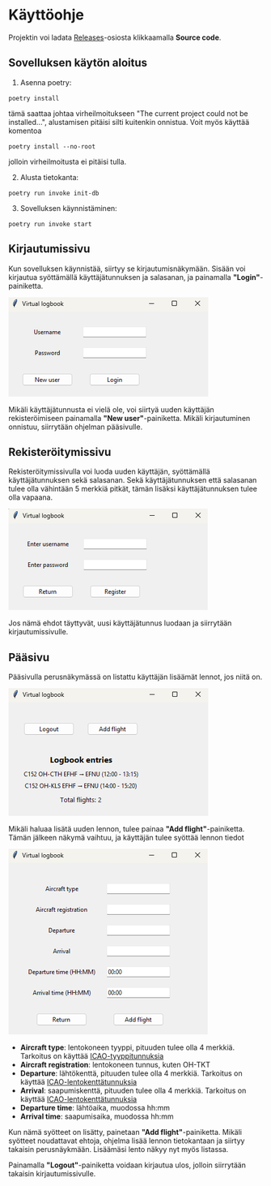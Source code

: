 # Käyttöohje

Projektin voi ladata [Releases](https://github.com/ilmari21/ot-harjoitustyo/releases)-osiosta klikkaamalla **Source code**.

## Sovelluksen käytön aloitus

1. Asenna poetry:

```
poetry install
```
tämä saattaa johtaa virheilmoitukseen "The current project could not be installed...", alustamisen pitäisi silti kuitenkin onnistua. Voit myös käyttää komentoa
```
poetry install --no-root
```
jolloin virheilmoitusta ei pitäisi tulla.

2. Alusta tietokanta:

```
poetry run invoke init-db
```

3. Sovelluksen käynnistäminen:

```
poetry run invoke start
```

## Kirjautumissivu

Kun sovelluksen käynnistää, siirtyy se kirjautumisnäkymään. Sisään voi kirjautua syöttämällä käyttäjätunnuksen ja salasanan, ja painamalla **"Login"**-painiketta.

![](./kuvat/login_view.png)

Mikäli käyttäjätunnusta ei vielä ole, voi siirtyä uuden käyttäjän rekisteröimiseen painamalla **"New user"**-painiketta.
Mikäli kirjautuminen onnistuu, siirrytään ohjelman pääsivulle.

## Rekisteröitymissivu

Rekisteröitymissivulla voi luoda uuden käyttäjän, syöttämällä käyttäjätunnuksen sekä salasanan. Sekä käyttäjätunnuksen että salasanan tulee olla vähintään 5 merkkiä pitkät, tämän lisäksi käyttäjätunnuksen tulee olla vapaana.

![](./kuvat/registration_view.png)

Jos nämä ehdot täyttyvät, uusi käyttäjätunnus luodaan ja siirrytään kirjautumissivulle.

## Pääsivu

Pääsivulla perusnäkymässä on listattu käyttäjän lisäämät lennot, jos niitä on.

![](./kuvat/logbook_view.png)

Mikäli haluaa lisätä uuden lennon, tulee painaa **"Add flight"**-painiketta. Tämän jälkeen näkymä vaihtuu, ja käyttäjän tulee syöttää lennon tiedot

![](./kuvat/add_flight_view.png)

 - **Aircraft type**: lentokoneen tyyppi, pituuden tulee olla 4 merkkiä. Tarkoitus on käyttää [ICAO-tyyppitunnuksia](https://en.wikipedia.org/wiki/List_of_aircraft_type_designators)
 - **Aircraft registration**: lentokoneen tunnus, kuten OH-TKT
 - **Departure**: lähtökenttä, pituuden tulee olla 4 merkkiä. Tarkoitus on käyttää [ICAO-lentokenttätunnuksia](https://fi.wikipedia.org/wiki/Suomen_lentoasemat_ja_-paikat)
 - **Arrival**: saapumiskenttä, pituuden tulee olla 4 merkkiä. Tarkoitus on käyttää [ICAO-lentokenttätunnuksia](https://fi.wikipedia.org/wiki/Suomen_lentoasemat_ja_-paikat)
 - **Departure time**: lähtöaika, muodossa hh:mm
 - **Arrival time**: saapumisaika, muodossa hh:mm

Kun nämä syötteet on lisätty, painetaan **"Add flight"**-painiketta. Mikäli syötteet noudattavat ehtoja, ohjelma lisää lennon tietokantaan ja siirtyy takaisin perusnäykmään.
Lisäämäsi lento näkyy nyt myös listassa.

Painamalla **"Logout"**-painiketta voidaan kirjautua ulos, jolloin siirrytään takaisin kirjautumissivulle.
